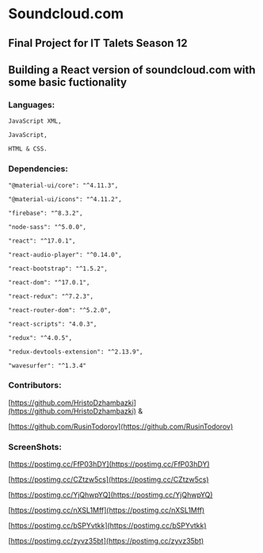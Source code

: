 # Soundcloud.com

## Final Project for IT Talets Season 12

## Building a React version of soundcloud.com with some basic fuctionality

### Languages: 
    JavaScript XML, 

    JavaScript, 

    HTML & CSS.

### Dependencies: 
    "@material-ui/core": "^4.11.3",

    "@material-ui/icons": "^4.11.2",

    "firebase": "^8.3.2",

    "node-sass": "^5.0.0",

    "react": "^17.0.1",

    "react-audio-player": "^0.14.0",

    "react-bootstrap": "^1.5.2",

    "react-dom": "^17.0.1",

    "react-redux": "^7.2.3",

    "react-router-dom": "^5.2.0",

    "react-scripts": "4.0.3",

    "redux": "^4.0.5",

    "redux-devtools-extension": "^2.13.9",

    "wavesurfer": "^1.3.4"

### Contributors: 
[https://github.com/HristoDzhambazki](https://github.com/HristoDzhambazki) & 

[https://github.com/RusinTodorov](https://github.com/RusinTodorov)
### ScreenShots: 
[https://postimg.cc/FfP03hDY](https://postimg.cc/FfP03hDY)

[https://postimg.cc/CZtzw5cs](https://postimg.cc/CZtzw5cs)

[https://postimg.cc/YjQhwpYQ](https://postimg.cc/YjQhwpYQ)

[https://postimg.cc/nXSL1Mff](https://postimg.cc/nXSL1Mff)

[https://postimg.cc/bSPYvtkk](https://postimg.cc/bSPYvtkk)

[https://postimg.cc/zyvz35bt](https://postimg.cc/zyvz35bt)